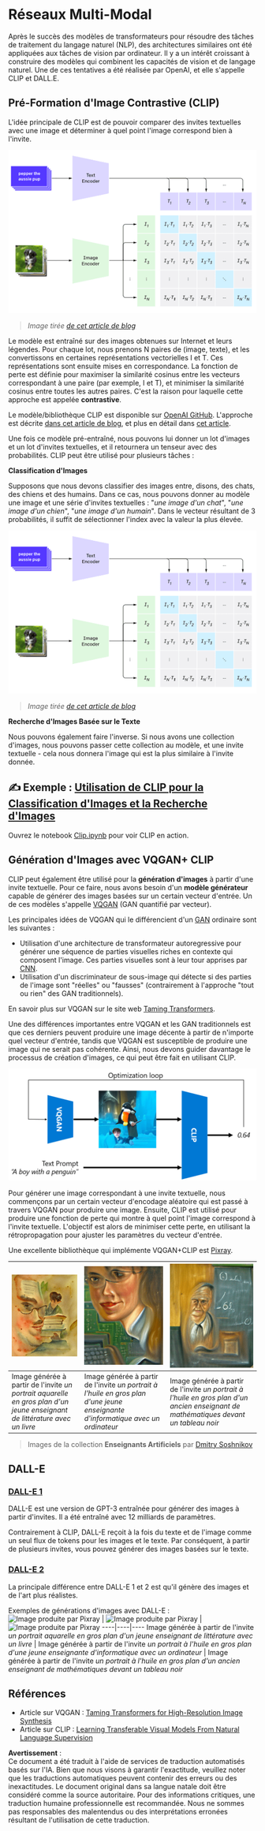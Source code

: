 # Réseaux Multi-Modal

Après le succès des modèles de transformateurs pour résoudre des tâches de traitement du langage naturel (NLP), des architectures similaires ont été appliquées aux tâches de vision par ordinateur. Il y a un intérêt croissant à construire des modèles qui combinent les capacités de vision et de langage naturel. Une de ces tentatives a été réalisée par OpenAI, et elle s'appelle CLIP et DALL.E.

## Pré-Formation d'Image Contrastive (CLIP)

L'idée principale de CLIP est de pouvoir comparer des invites textuelles avec une image et déterminer à quel point l'image correspond bien à l'invite.

![Architecture CLIP](../../../../../translated_images/clip-arch.b3dbf20b4e8ed8be1c38e2bc6100fd3cc257c33cda4692b301be91f791b13ea7.fr.png)

> *Image tirée [de cet article de blog](https://openai.com/blog/clip/)*

Le modèle est entraîné sur des images obtenues sur Internet et leurs légendes. Pour chaque lot, nous prenons N paires de (image, texte), et les convertissons en certaines représentations vectorielles I et T. Ces représentations sont ensuite mises en correspondance. La fonction de perte est définie pour maximiser la similarité cosinus entre les vecteurs correspondant à une paire (par exemple, I et T), et minimiser la similarité cosinus entre toutes les autres paires. C'est la raison pour laquelle cette approche est appelée **contrastive**.

Le modèle/bibliothèque CLIP est disponible sur [OpenAI GitHub](https://github.com/openai/CLIP). L'approche est décrite [dans cet article de blog](https://openai.com/blog/clip/), et plus en détail dans [cet article](https://arxiv.org/pdf/2103.00020.pdf).

Une fois ce modèle pré-entraîné, nous pouvons lui donner un lot d'images et un lot d'invites textuelles, et il retournera un tenseur avec des probabilités. CLIP peut être utilisé pour plusieurs tâches :

**Classification d'Images**

Supposons que nous devons classifier des images entre, disons, des chats, des chiens et des humains. Dans ce cas, nous pouvons donner au modèle une image et une série d'invites textuelles : "*une image d'un chat*", "*une image d'un chien*", "*une image d'un humain*". Dans le vecteur résultant de 3 probabilités, il suffit de sélectionner l'index avec la valeur la plus élevée.

![CLIP pour la Classification d'Images](../../../../../translated_images/clip-class.3af42ef0b2b19369a633df5f20ddf4f5a01d6c8ffa181e9d3a0572c19f919f72.fr.png)

> *Image tirée [de cet article de blog](https://openai.com/blog/clip/)*

**Recherche d'Images Basée sur le Texte**

Nous pouvons également faire l'inverse. Si nous avons une collection d'images, nous pouvons passer cette collection au modèle, et une invite textuelle - cela nous donnera l'image qui est la plus similaire à l'invite donnée.

## ✍️ Exemple : [Utilisation de CLIP pour la Classification d'Images et la Recherche d'Images](../../../../../lessons/X-Extras/X1-MultiModal/Clip.ipynb)

Ouvrez le notebook [Clip.ipynb](../../../../../lessons/X-Extras/X1-MultiModal/Clip.ipynb) pour voir CLIP en action.

## Génération d'Images avec VQGAN+ CLIP

CLIP peut également être utilisé pour la **génération d'images** à partir d'une invite textuelle. Pour ce faire, nous avons besoin d'un **modèle générateur** capable de générer des images basées sur un certain vecteur d'entrée. Un de ces modèles s'appelle [VQGAN](https://compvis.github.io/taming-transformers/) (GAN quantifié par vecteur).

Les principales idées de VQGAN qui le différencient d'un [GAN](../../4-ComputerVision/10-GANs/README.md) ordinaire sont les suivantes :
* Utilisation d'une architecture de transformateur autoregressive pour générer une séquence de parties visuelles riches en contexte qui composent l'image. Ces parties visuelles sont à leur tour apprises par [CNN](../../4-ComputerVision/07-ConvNets/README.md).
* Utilisation d'un discriminateur de sous-image qui détecte si des parties de l'image sont "réelles" ou "fausses" (contrairement à l'approche "tout ou rien" des GAN traditionnels).

En savoir plus sur VQGAN sur le site web [Taming Transformers](https://compvis.github.io/taming-transformers/).

Une des différences importantes entre VQGAN et les GAN traditionnels est que ces derniers peuvent produire une image décente à partir de n'importe quel vecteur d'entrée, tandis que VQGAN est susceptible de produire une image qui ne serait pas cohérente. Ainsi, nous devons guider davantage le processus de création d'images, ce qui peut être fait en utilisant CLIP.

![Architecture VQGAN+CLIP](../../../../../translated_images/vqgan.5027fe05051dfa3101950cfa930303f66e6478b9bd273e83766731796e462d9b.fr.png)

Pour générer une image correspondant à une invite textuelle, nous commençons par un certain vecteur d'encodage aléatoire qui est passé à travers VQGAN pour produire une image. Ensuite, CLIP est utilisé pour produire une fonction de perte qui montre à quel point l'image correspond à l'invite textuelle. L'objectif est alors de minimiser cette perte, en utilisant la rétropropagation pour ajuster les paramètres du vecteur d'entrée.

Une excellente bibliothèque qui implémente VQGAN+CLIP est [Pixray](http://github.com/pixray/pixray).

![Image produite par Pixray](../../../../../translated_images/a_closeup_watercolor_portrait_of_young_male_teacher_of_literature_with_a_book.2384968e9db8a0d09dc96de938b9f95bde8a7e1c721f48f286a7795bf16d56c7.fr.png) |  ![Image produite par Pixray](../../../../../translated_images/a_closeup_oil_portrait_of_young_female_teacher_of_computer_science_with_a_computer.e0b6495f210a439077e1c32cc8afdf714e634fe24dc78dc5aa45fd2f560b0ed5.fr.png) | ![Image produite par Pixray](../../../../../translated_images/a_closeup_oil_portrait_of_old_male_teacher_of_math.5362e67aa7fc2683b9d36a613b364deb7454760cd39205623fc1e3938fa133c0.fr.png)
----|----|----
Image générée à partir de l'invite *un portrait aquarelle en gros plan d'un jeune enseignant de littérature avec un livre* | Image générée à partir de l'invite *un portrait à l'huile en gros plan d'une jeune enseignante d'informatique avec un ordinateur* | Image générée à partir de l'invite *un portrait à l'huile en gros plan d'un ancien enseignant de mathématiques devant un tableau noir*

> Images de la collection **Enseignants Artificiels** par [Dmitry Soshnikov](http://soshnikov.com)

## DALL-E
### [DALL-E 1](https://openai.com/research/dall-e)
DALL-E est une version de GPT-3 entraînée pour générer des images à partir d'invites. Il a été entraîné avec 12 milliards de paramètres.

Contrairement à CLIP, DALL-E reçoit à la fois du texte et de l'image comme un seul flux de tokens pour les images et le texte. Par conséquent, à partir de plusieurs invites, vous pouvez générer des images basées sur le texte.

### [DALL-E 2](https://openai.com/dall-e-2)
La principale différence entre DALL-E 1 et 2 est qu'il génère des images et de l'art plus réalistes.

Exemples de générations d'images avec DALL-E :
![Image produite par Pixray](../../../../../translated_images/DALL·E%202023-06-20%2015.56.56%20-%20a%20closeup%20watercolor%20portrait%20of%20young%20male%20teacher%20of%20literature%20with%20a%20book.6c235e8271d9ed10ce985d86aeb241a58518958647973af136912116b9518fce.fr.png) |  ![Image produite par Pixray](../../../../../translated_images/DALL·E%202023-06-20%2015.57.43%20-%20a%20closeup%20oil%20portrait%20of%20young%20female%20teacher%20of%20computer%20science%20with%20a%20computer.f21dc4166340b6c8b4d1cb57efd1e22127407f9b28c9ac7afe11344065369e64.fr.png) | ![Image produite par Pixray](../../../../../translated_images/DALL·E%202023-06-20%2015.58.42%20-%20%20a%20closeup%20oil%20portrait%20of%20old%20male%20teacher%20of%20mathematics%20in%20front%20of%20blackboard.d331c2dfbdc3f7c46aa65c0809066f5e7ed4b49609cd259852e760df21051e4a.fr.png)
----|----|----
Image générée à partir de l'invite *un portrait aquarelle en gros plan d'un jeune enseignant de littérature avec un livre* | Image générée à partir de l'invite *un portrait à l'huile en gros plan d'une jeune enseignante d'informatique avec un ordinateur* | Image générée à partir de l'invite *un portrait à l'huile en gros plan d'un ancien enseignant de mathématiques devant un tableau noir*

## Références

* Article sur VQGAN : [Taming Transformers for High-Resolution Image Synthesis](https://compvis.github.io/taming-transformers/paper/paper.pdf)
* Article sur CLIP : [Learning Transferable Visual Models From Natural Language Supervision](https://arxiv.org/pdf/2103.00020.pdf)

**Avertissement** :  
Ce document a été traduit à l'aide de services de traduction automatisés basés sur l'IA. Bien que nous visons à garantir l'exactitude, veuillez noter que les traductions automatiques peuvent contenir des erreurs ou des inexactitudes. Le document original dans sa langue natale doit être considéré comme la source autoritaire. Pour des informations critiques, une traduction humaine professionnelle est recommandée. Nous ne sommes pas responsables des malentendus ou des interprétations erronées résultant de l'utilisation de cette traduction.